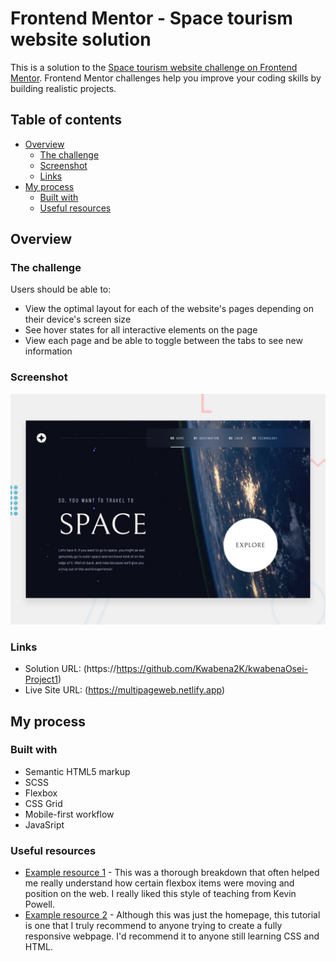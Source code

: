 # Frontend Mentor - Space tourism website solution

This is a solution to the [Space tourism website challenge on Frontend Mentor](https://www.frontendmentor.io/challenges/space-tourism-multipage-website-gRWj1URZ3). Frontend Mentor challenges help you improve your coding skills by building realistic projects.

## Table of contents

- [Overview](#overview)
  - [The challenge](#the-challenge)
  - [Screenshot](#screenshot)
  - [Links](#links)
- [My process](#my-process)
  - [Built with](#built-with)
  - [Useful resources](#useful-resources)

## Overview

### The challenge

Users should be able to:

- View the optimal layout for each of the website's pages depending on their device's screen size
- See hover states for all interactive elements on the page
- View each page and be able to toggle between the tabs to see new information

### Screenshot

![](./preview.jpg)

### Links

- Solution URL: (https://https://github.com/Kwabena2K/kwabenaOsei-Project1)
- Live Site URL: (https://multipageweb.netlify.app)

## My process

### Built with

- Semantic HTML5 markup
- SCSS
- Flexbox
- CSS Grid
- Mobile-first workflow
- JavaSript

### Useful resources

- [Example resource 1](https://www.youtube.com/watch?v=lRaL-8qZ0mM&) - This was a thorough breakdown that often helped me really understand how certain flexbox items were moving and position on the web. I really liked this style of teaching from Kevin Powell.
- [Example resource 2](https://www.youtube.com/watch?v=NlJw4YZAzjg&t=3793s) - Although this was just the homepage, this tutorial is one that I truly recommend to anyone trying to create a fully responsive webpage. I'd recommend it to anyone still learning CSS and HTML.
